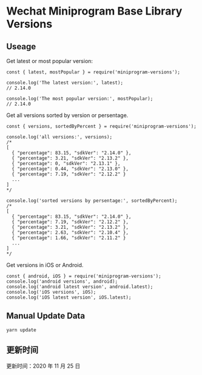 
# Wechat Miniprogram Base Library Versions

## Useage

Get latest or most popular version:

```;
const { latest, mostPopular } = require('miniprogram-versions');

console.log('The latest version:', latest);
// 2.14.0

console.log('The most popular version:', mostPopular);
// 2.14.0

```

Get all versions sorted by version or persentage.

```
const { versions, sortedByPercent } = require('miniprogram-versions');

console.log('all versions:', versions);
/*
[
  { "percentage": 83.15, "sdkVer": "2.14.0" },
  { "percentage": 3.21, "sdkVer": "2.13.2" },
  { "percentage": 0, "sdkVer": "2.13.1" },
  { "percentage": 0.44, "sdkVer": "2.13.0" },
  { "percentage": 7.19, "sdkVer": "2.12.2" }
  ...
]
*/

console.log('sorted versions by persentage:', sortedByPercent);
/*
[
  { "percentage": 83.15, "sdkVer": "2.14.0" },
  { "percentage": 7.19, "sdkVer": "2.12.2" },
  { "percentage": 3.21, "sdkVer": "2.13.2" },
  { "percentage": 2.63, "sdkVer": "2.10.4" },
  { "percentage": 1.66, "sdkVer": "2.11.2" }
  ...
]
*/
```

Get versions in iOS or Android.

```
const { android, iOS } = require('miniprogram-versions');
console.log('android versions', android);
console.log('android latest version', android.latest);
console.log('iOS versions', iOS);
console.log('iOS latest version', iOS.latest);
```

## Manual Update Data

```
yarn update
```

## 更新时间

更新时间：2020 年 11 月 25 日

